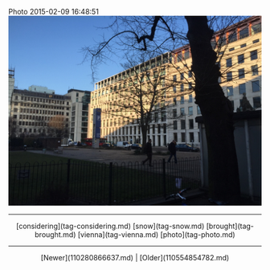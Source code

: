 <!--
title: Photo 2015-02-09 16
date: 2020-06-28T14:38:48.380Z
tags: considering, snow, brought, vienna, photo
-->

Photo 2015-02-09 16:48:51
![](110548166627-0.jpg)

<!--BOTTOM-POST-NAVIGATION-->
---

<center>[considering](tag-considering.md) [snow](tag-snow.md) [brought](tag-brought.md) [vienna](tag-vienna.md) [photo](tag-photo.md)</center>

---

<center>[Newer](110280866637.md) | [Older](110554854782.md)</center>